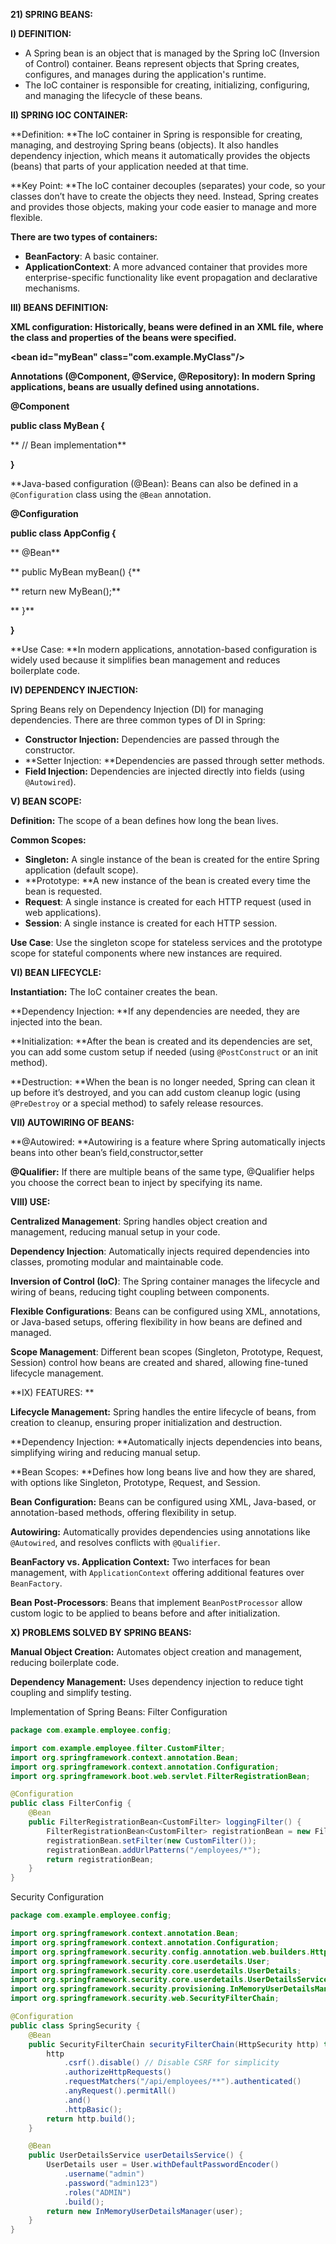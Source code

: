 **21) SPRING BEANS:**

**I) DEFINITION:**



* A Spring bean is an object that is managed by the Spring IoC (Inversion of Control) container. Beans represent objects that Spring creates, configures, and manages during the application's runtime.
* The IoC container is responsible for creating, initializing, configuring, and managing the lifecycle of these beans.

**II) SPRING IOC CONTAINER:**

**Definition: **The IoC container in Spring is responsible for creating, managing, and destroying Spring beans (objects). It also handles dependency injection, which means it automatically provides the objects (beans) that parts of your application needed at that time.

**Key Point: **The IoC container decouples (separates) your code, so your classes don’t have to create the objects they need. Instead, Spring creates and provides those objects, making your code easier to manage and more flexible.

 **There are two types of containers:**



* **BeanFactory**: A basic container.
* **ApplicationContext**: A more advanced container that provides more enterprise-specific functionality like event propagation and declarative mechanisms.

**III) BEANS DEFINITION:**

**XML configuration: Historically, beans were defined in an XML file, where the class and properties of the beans were specified.**

**&lt;bean id="myBean" class="com.example.MyClass"/>**

**Annotations (@Component, @Service, @Repository): In modern Spring applications, beans are usually defined using annotations.**

**@Component**

**public class MyBean {**

**    // Bean implementation**

**}**

**Java-based configuration (@Bean): Beans can also be defined in a <code>@Configuration</code> class using the <code>@Bean</code> annotation.</strong>

**@Configuration**

**public class AppConfig {**

**    @Bean**

**    public MyBean myBean() {**

**        return new MyBean();**

**    }**

**}**

**Use Case: **In modern applications, annotation-based configuration is widely used because it simplifies bean management and reduces boilerplate code.

**IV) DEPENDENCY INJECTION:**

Spring Beans rely on Dependency Injection (DI) for managing dependencies. There are three common types of DI in Spring:



* **Constructor Injection:** Dependencies are passed through the constructor.
* **Setter Injection: **Dependencies are passed through setter methods.
* **Field Injection:** Dependencies are injected directly into fields (using `@Autowired`).

**V) BEAN SCOPE:**

**Definition:** The scope of a bean defines how long the bean lives.

**Common Scopes:**



* **Singleton:** A single instance of the bean is created for the entire Spring application (default scope).
* **Prototype: **A new instance of the bean is created every time the bean is requested.
* **Request**: A single instance is created for each HTTP request (used in web applications).
* **Session**: A single instance is created for each HTTP session.

**Use Case**: Use the singleton scope for stateless services and the prototype scope for stateful components where new instances are required.

**VI) BEAN LIFECYCLE:**

**Instantiation:** The IoC container creates the bean.

**Dependency Injection: **If any dependencies are needed, they are injected into the bean.

**Initialization: **After the bean is created and its dependencies are set, you can add some custom setup if needed (using `@PostConstruct` or an init  method).

**Destruction: **When the bean is no longer needed, Spring can clean it up before it’s destroyed, and you can add custom cleanup logic (using `@PreDestroy` or a special method) to safely release resources.

**VII) AUTOWIRING OF BEANS:**

**@Autowired: **Autowiring is a feature where Spring automatically injects beans into other bean’s field,constructor,setter

**@Qualifier:** If there are multiple beans of the same type, @Qualifier helps you choose the correct bean to inject by specifying its name.

**VIII) USE:**

**Centralized Management**: Spring handles object creation and management, reducing manual setup in your code.

**Dependency Injection**: Automatically injects required dependencies into classes, promoting modular and maintainable code.

**Inversion of Control (IoC)**: The Spring container manages the lifecycle and wiring of beans, reducing tight coupling between components.

**Flexible Configurations**: Beans can be configured using XML, annotations, or Java-based setups, offering flexibility in how beans are defined and managed.

**Scope Management**: Different bean scopes (Singleton, Prototype, Request, Session) control how beans are created and shared, allowing fine-tuned lifecycle management.

**IX) FEATURES: **

**Lifecycle Management:** Spring handles the entire lifecycle of beans, from creation to cleanup, ensuring proper initialization and destruction.

**Dependency Injection: **Automatically injects dependencies into beans, simplifying wiring and reducing manual setup.

**Bean Scopes: **Defines how long beans live and how they are shared, with options like Singleton, Prototype, Request, and Session.

**Bean Configuration:** Beans can be configured using XML, Java-based, or annotation-based methods, offering flexibility in setup.

**Autowiring:** Automatically provides dependencies using annotations like `@Autowired`, and resolves conflicts with `@Qualifier`.

**BeanFactory vs. Application Context:** Two interfaces for bean management, with `ApplicationContext` offering additional features over `BeanFactory`.

**Bean Post-Processors**: Beans that implement `BeanPostProcessor` allow custom logic to be applied to beans before and after initialization.

**X) PROBLEMS SOLVED BY SPRING BEANS:**

**Manual Object Creation:** Automates object creation and management, reducing boilerplate code.

**Dependency Management:** Uses dependency injection to reduce tight coupling and simplify testing.

Implementation of Spring Beans:
Filter Configuration
```java
package com.example.employee.config;

import com.example.employee.filter.CustomFilter;
import org.springframework.context.annotation.Bean;
import org.springframework.context.annotation.Configuration;
import org.springframework.boot.web.servlet.FilterRegistrationBean;

@Configuration
public class FilterConfig {
    @Bean
    public FilterRegistrationBean<CustomFilter> loggingFilter() {
        FilterRegistrationBean<CustomFilter> registrationBean = new FilterRegistrationBean<>();
        registrationBean.setFilter(new CustomFilter());
        registrationBean.addUrlPatterns("/employees/*");
        return registrationBean;
    }
}
```
Security Configuration
```java
package com.example.employee.config;

import org.springframework.context.annotation.Bean;
import org.springframework.context.annotation.Configuration;
import org.springframework.security.config.annotation.web.builders.HttpSecurity;
import org.springframework.security.core.userdetails.User;
import org.springframework.security.core.userdetails.UserDetails;
import org.springframework.security.core.userdetails.UserDetailsService;
import org.springframework.security.provisioning.InMemoryUserDetailsManager;
import org.springframework.security.web.SecurityFilterChain;

@Configuration
public class SpringSecurity {
    @Bean
    public SecurityFilterChain securityFilterChain(HttpSecurity http) throws Exception {
        http
            .csrf().disable() // Disable CSRF for simplicity
            .authorizeHttpRequests()
            .requestMatchers("/api/employees/**").authenticated()
            .anyRequest().permitAll()
            .and()
            .httpBasic();
        return http.build();
    }

    @Bean
    public UserDetailsService userDetailsService() {
        UserDetails user = User.withDefaultPasswordEncoder()
            .username("admin")
            .password("admin123")
            .roles("ADMIN")
            .build();
        return new InMemoryUserDetailsManager(user);
    }
}
```

